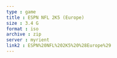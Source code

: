```yaml
---
type : game
title : ESPN NFL 2K5 (Europe)
size : 3.4 G
format : iso
archive : zip
server : myrient
link2 : ESPN%20NFL%202K5%20%28Europe%29
---
```

